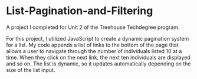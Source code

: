 # List-Pagination-and-Filtering
A project I completed for Unit 2 of the Treehouse Techdegree program. 

For this project, I utilized JavaScript to create a dynamic pagination system for a list. My code appends a list of links to the bottom
of the page that allows a user to navigate through the number of individuals listed 10 at a time. When they click on the next link, the
next ten individuals are displayed and so on. The list is dynamic, so it updates automatically depending on the size of the list input.
